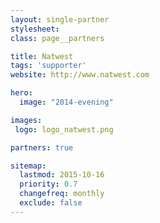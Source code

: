 ```yaml
---
layout: single-partner
stylesheet:
class: page__partners

title: Natwest
tags: 'supporter'
website: http://www.natwest.com

hero:
  image: "2014-evening"

images:
 logo: logo_natwest.png

partners: true

sitemap:
  lastmod: 2015-10-16
  priority: 0.7
  changefreq: monthly
  exclude: false
---
```


